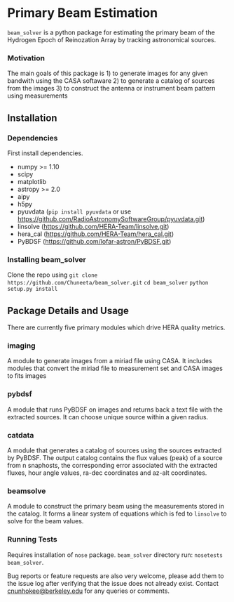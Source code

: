 # Primary Beam Estimation
`beam_solver` is a python package for estimating the primary beam of the Hydrogen Epoch of Reinozation Array by tracking astronomical sources.

### Motivation
The main goals of this package is 1) to generate images for any given bandwith using the CASA softaware 2) to generate a catalog of sources from the images 3) to construct the antenna or instrument beam pattern using measurements

## Installation

### Dependencies
First install dependencies.

* numpy >= 1.10
* scipy
* matplotlib
* astropy >= 2.0
* aipy
* h5py
* pyuvdata (`pip install pyuvdata` or use https://github.com/RadioAstronomySoftwareGroup/pyuvdata.git)
* linsolve (https://github.com/HERA-Team/linsolve.git)
* hera_cal (https://github.com/HERA-Team/hera_cal.git)
* PyBDSF (https://github.com/lofar-astron/PyBDSF.git)

### Installing beam_solver
Clone the repo using
`git clone https://github.com/Chuneeta/beam_solver.git`
`cd beam_solver`
`python setup.py install`

## Package Details and Usage
There are currently five primary modules which drive HERA quality metrics.

### imaging
A module to generate images from a miriad file using CASA. It includes modules that convert
the miriad file to measurement set and CASA images to fits images

### pybdsf
A module that runs PyBDSF on images and returns back a text file with the extracted sources.
It can choose unique source within a given radius.

### catdata
A module that generates a catalog of sources using the sources extracted by PyBDSF.
The output catalog contains the flux values (peak) of a source from n snaphosts, the corresponding error associated with the extracted fluxes, hour angle values, ra-dec coordinates and az-alt coordinates.

### beamsolve
A module to construct the primary beam using the measurements stored in the catalog.
It forms a linear system of equations which is fed to `linsolve` to solve for the beam
values.

### Running Tests
Requires installation of `nose` package.
`beam_solver` directory run: `nosetests beam_solver`.

Bug reports or feature requests are also very welcome, please add them to the
issue log after verifying that the issue does not already exist.
Contact cnunhokee@berkeley.edu for any queries or comments.

